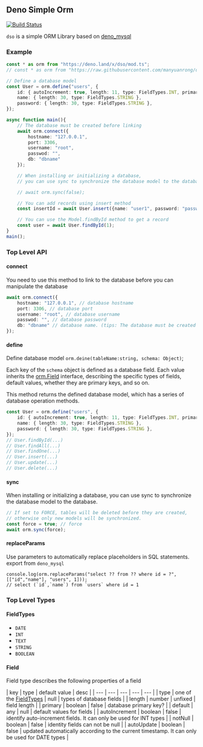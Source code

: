 ## Deno Simple Orm

[![Build Status](https://www.travis-ci.org/manyuanrong/dso.svg?branch=master)](https://www.travis-ci.org/manyuanrong/dso)

`dso` is a simple ORM Library based on [deno_mysql](https://github.com/manyuanrong/deno_mysql)

### Example

```ts
const * as orm from "https://deno.land/x/dso/mod.ts";
// const * as orm from "https://raw.githubusercontent.com/manyuanrong/dso/master/mod.ts";

// Define a database model
const User = orm.define("users", {
    id: { autoIncrement: true, length: 11, type: FieldTypes.INT, primary: true },
    name: { length: 30, type: FieldTypes.STRING },
    password: { length: 30, type: FieldTypes.STRING },
});

async function main(){
    // The database must be created before linking
    await orm.connect({
        hostname: "127.0.0.1",
        port: 3306,
        username: "root",
        passwod: "",
        db: "dbname"
    });

    // When installing or initializing a database, 
    // you can use sync to synchronize the database model to the database.

    // await orm.sync(false);

    // You can add records using insert method
    const insertId = await User.insert({name: "user1", password: "password"});

    // You can use the Model.findById method to get a record
    const user = await User.findById(1);
}
main();
```

### Top Level API

#### connect

You need to use this method to link to the database before you can manipulate the database

```ts
await orm.connect({
    hostname: "127.0.0.1", // database hostname
    port: 3306, // database port
    username: "root", // database username
    passwod: "", // database password
    db: "dbname" // database name. (tips: The database must be created before linking)
});
```

#### define
Define database model `orm.deine(tableName:string, schema: Object)`;

Each key of the `schema` object is defined as a database field.
Each value inherits the [orm.Field](#field) interface, describing the specific types of fields, default values, whether they are primary keys, and so on.

This method returns the defined database model, which has a series of database operation methods.
```ts
const User = orm.define("users", {
    id: { autoIncrement: true, length: 11, type: FieldTypes.INT, primary: true },
    name: { length: 30, type: FieldTypes.STRING },
    password: { length: 30, type: FieldTypes.STRING },
});
// User.findById(...)
// User.findAll(...)
// User.findOne(...)
// User.insert(...)
// User.update(...)
// User.delete(...)
```

#### sync
When installing or initializing a database, you can use sync to synchronize the database model to the database.
```ts
// If set to FORCE, tables will be deleted before they are created,
// otherwise only new models will be synchronized.
const force = true; // force 
await orm.sync(force);
```

#### replaceParams
Use parameters to automatically replace placeholders in SQL statements. export from `deno_mysql`
```
console.log(orm.replaceParams("select ?? from ?? where id = ?", [["id","name"], "users", 1]));
// select (`id`,`name`) from `users` where id = 1
```

### Top Level Types

#### FieldTypes
* `DATE`
* `INT`
* `TEXT`
* `STRING`
* `BOOLEAN`

#### Field
Field type describes the following properties of a field

| key | type | default value | desc |
| --- | --- | --- | --- | --- |
| type | one of the [FieldTypes](#fieldtypes) | null | types of database fields |
| length | number | unfixed | field length |
| primary | boolean | false | database primary key? |
| default | any | null | default values for fields |
| autoIncrement | boolean | false | identify auto-increment fields. It can only be used for INT types |
| notNull | boolean | false | identity fields can not be null |
| autoUpdate | boolean | false | updated automatically according to the current timestamp. It can only be used for DATE types |